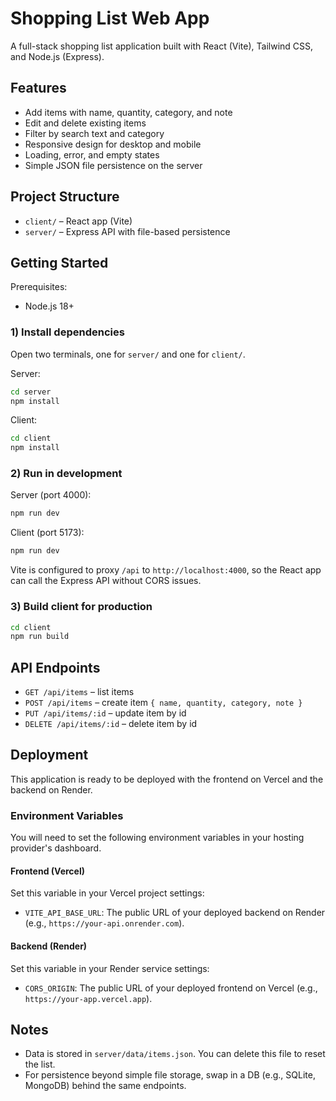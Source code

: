# Shopping List Web App

A full-stack shopping list application built with React (Vite), Tailwind CSS, and Node.js (Express).

## Features

- Add items with name, quantity, category, and note
- Edit and delete existing items
- Filter by search text and category
- Responsive design for desktop and mobile
- Loading, error, and empty states
- Simple JSON file persistence on the server

## Project Structure

- `client/` – React app (Vite)
- `server/` – Express API with file-based persistence

## Getting Started

Prerequisites:
- Node.js 18+

### 1) Install dependencies

Open two terminals, one for `server/` and one for `client/`.

Server:

```bash
cd server
npm install
```

Client:

```bash
cd client
npm install
```

### 2) Run in development

Server (port 4000):

```bash
npm run dev
```

Client (port 5173):

```bash
npm run dev
```

Vite is configured to proxy `/api` to `http://localhost:4000`, so the React app can call the Express API without CORS issues.

### 3) Build client for production

```bash
cd client
npm run build
```

## API Endpoints

- `GET /api/items` – list items
- `POST /api/items` – create item `{ name, quantity, category, note }`
- `PUT /api/items/:id` – update item by id
- `DELETE /api/items/:id` – delete item by id

## Deployment

This application is ready to be deployed with the frontend on Vercel and the backend on Render.

### Environment Variables

You will need to set the following environment variables in your hosting provider's dashboard.

#### Frontend (Vercel)

Set this variable in your Vercel project settings:

- `VITE_API_BASE_URL`: The public URL of your deployed backend on Render (e.g., `https://your-api.onrender.com`).

#### Backend (Render)

Set this variable in your Render service settings:

- `CORS_ORIGIN`: The public URL of your deployed frontend on Vercel (e.g., `https://your-app.vercel.app`).

## Notes

- Data is stored in `server/data/items.json`. You can delete this file to reset the list.
- For persistence beyond simple file storage, swap in a DB (e.g., SQLite, MongoDB) behind the same endpoints.
